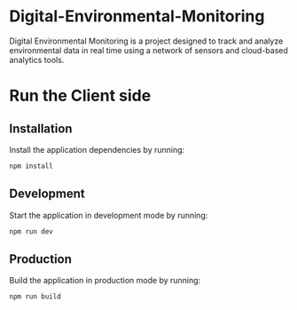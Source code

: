 # Digital-Environmental-Monitoring
Digital Environmental Monitoring is a project designed to track and analyze environmental data in real time using a network of sensors and cloud-based analytics tools.

# Run the Client side 

## Installation

Install the application dependencies by running:

```sh
npm install
```

## Development

Start the application in development mode by running:

```sh
npm run dev
```

## Production

Build the application in production mode by running:

```sh
npm run build
```


